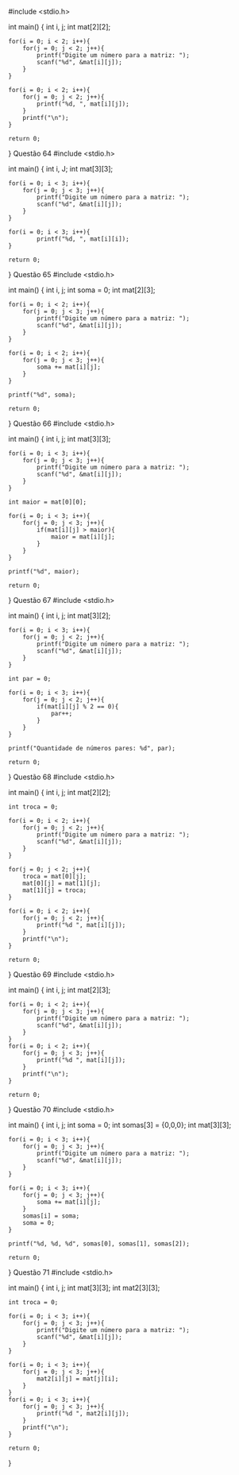#include <stdio.h>

int main() {
    int i, j;
    int mat[2][2];

    for(i = 0; i < 2; i++){
        for(j = 0; j < 2; j++){
            printf("Digite um número para a matriz: ");
            scanf("%d", &mat[i][j]);
        }
    }

    for(i = 0; i < 2; i++){
        for(j = 0; j < 2; j++){        
            printf("%d, ", mat[i][j]);
        }
        printf("\n");
    }
    
    return 0;
}
Questão 64
#include <stdio.h>

int main() {
    int i, J;
    int mat[3][3];

    for(i = 0; i < 3; i++){
        for(j = 0; j < 3; j++){
            printf("Digite um número para a matriz: ");
            scanf("%d", &mat[i][j]);
        }
    }

    for(i = 0; i < 3; i++){
            printf("%d, ", mat[i][i]);
    }
    
    return 0;
}
Questão 65
#include <stdio.h>

int main() {
    int i, j;
    int soma = 0;
    int mat[2][3];

    for(i = 0; i < 2; i++){
        for(j = 0; j < 3; j++){
            printf("Digite um número para a matriz: ");
            scanf("%d", &mat[i][j]);
        }
    }

    for(i = 0; i < 2; i++){
        for(j = 0; j < 3; j++){        
            soma += mat[i][j];
        }
    }
    
    printf("%d", soma);
    
    return 0;
}
Questão 66
#include <stdio.h>

int main() {
    int i, j;
    int mat[3][3];

    for(i = 0; i < 3; i++){
        for(j = 0; j < 3; j++){
            printf("Digite um número para a matriz: ");
            scanf("%d", &mat[i][j]);
        }
    }

    int maior = mat[0][0];
                  
    for(i = 0; i < 3; i++){
        for(j = 0; j < 3; j++){        
            if(mat[i][j] > maior){
                maior = mat[i][j];
            }
        }
    }
    
    printf("%d", maior);
    
    return 0;
}
Questão 67
#include <stdio.h>

int main() {
    int i, j;
    int mat[3][2];

    for(i = 0; i < 3; i++){
        for(j = 0; j < 2; j++){
            printf("Digite um número para a matriz: ");
            scanf("%d", &mat[i][j]);
        }
    }

    int par = 0;
                  
    for(i = 0; i < 3; i++){
        for(j = 0; j < 2; j++){        
            if(mat[i][j] % 2 == 0){
                par++;
            }
        }
    }
    
    printf("Quantidade de números pares: %d", par);
    
    return 0;
}
Questão 68
#include <stdio.h>

int main() {
    int i, j;
    int mat[2][2];

    int troca = 0;

    for(i = 0; i < 2; i++){
        for(j = 0; j < 2; j++){
            printf("Digite um número para a matriz: ");
            scanf("%d", &mat[i][j]);
        }
    }

    for(j = 0; j < 2; j++){        
        troca = mat[0][j];
        mat[0][j] = mat[1][j];
        mat[1][j] = troca;
    }
           
    for(i = 0; i < 2; i++){
        for(j = 0; j < 2; j++){        
            printf("%d ", mat[i][j]);
        }
        printf("\n");
    }
    
    return 0;
}
Questão 69
#include <stdio.h>

int main() {
    int i, j;
    int mat[2][3];
     
    for(i = 0; i < 2; i++){
        for(j = 0; j < 3; j++){
            printf("Digite um número para a matriz: ");
            scanf("%d", &mat[i][j]);
        }
    }
    for(i = 0; i < 2; i++){
        for(j = 0; j < 3; j++){
            printf("%d ", mat[i][j]);
        }
        printf("\n");
    }
    
    return 0;
}
Questão 70
#include <stdio.h>

int main() {
    int i, j;
    int soma = 0;
    int somas[3] = {0,0,0};
    int mat[3][3];

    for(i = 0; i < 3; i++){
        for(j = 0; j < 3; j++){
            printf("Digite um número para a matriz: ");
            scanf("%d", &mat[i][j]);
        }
    }

    for(i = 0; i < 3; i++){
        for(j = 0; j < 3; j++){        
            soma += mat[i][j];
        }
        somas[i] = soma;
        soma = 0;
    }
    
    printf("%d, %d, %d", somas[0], somas[1], somas[2]);
    
    return 0;
}
Questão 71
#include <stdio.h>

int main() {
    int i, j;
    int mat[3][3];
    int mat2[3][3];
    
    int troca = 0;

    for(i = 0; i < 3; i++){
        for(j = 0; j < 3; j++){
            printf("Digite um número para a matriz: ");
            scanf("%d", &mat[i][j]);
        }
    }

    for(i = 0; i < 3; i++){
        for(j = 0; j < 3; j++){        
            mat2[i][j] = mat[j][i];
        }
    }           
    for(i = 0; i < 3; i++){
        for(j = 0; j < 3; j++){        
            printf("%d ", mat2[i][j]);
        }
        printf("\n");
    }
    
    return 0;
}
